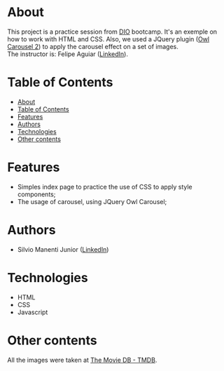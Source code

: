 # About

<p>This project is a practice session from <a href="https://digitalinnovation.one/">DIO</a> bootcamp. 
It's an exemple on how to work with HTML and CSS. Also, we used a JQuery plugin (<a href="https://owlcarousel2.github.io/OwlCarousel2/">Owl Carousel 2</a>) to apply the carousel effect on a set of images. </br> The instructor is: Felipe Aguiar (<a href="https://www.linkedin.com/in/felipe-aguiar-047/">LinkedIn</a>).</p>

# Table of Contents

- [About](#about)
- [Table of Contents](#table-of-contents)
- [Features](#features)
- [Authors](#authors)
- [Technologies](#technologies)
- [Other contents](#other-contents)

# Features

- Simples index page to practice the use of CSS to apply style components;
- The usage of carousel, using JQuery Owl Carousel;
  

# Authors

- Silvio Manenti Junior ([LinkedIn](https://www.linkedin.com/in/silvio-manenti-junior-782835a3/))


# Technologies

- HTML
- CSS
- Javascript

# Other contents

All the images were taken at [The Movie DB - TMDB](https://www.themoviedb.org/?language=pt-BR).
